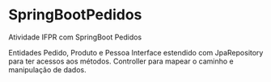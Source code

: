 # SpringBootPedidos
Atividade IFPR com SpringBoot Pedidos

Entidades Pedido, Produto e Pessoa
Interface estendido com JpaRepository para ter acessos aos métodos.
Controller para mapear o caminho e manipulação de dados.
